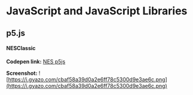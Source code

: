 # JavaScript and JavaScript Libraries

## p5.js

#### NESClassic
**Codepen link:** [NES p5js](http://codepen.io/LantareCode/full/oYzGeR/)

**Screenshot:**
![https://i.gyazo.com/cbaf58a39d0a2e6ff78c5300d9e3ae6c.png](https://i.gyazo.com/cbaf58a39d0a2e6ff78c5300d9e3ae6c.png)


